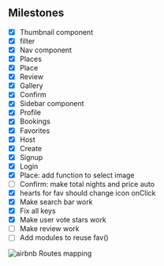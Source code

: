 ## Milestones

- [x] Thumbnail component
- [x] filter 
- [x] Nav component
- [x] Places
- [x] Place
- [x] Review
- [x] Gallery
- [x] Confirm
- [x] Sidebar component
- [x] Profile
- [x] Bookings
- [x] Favorites
- [x] Host
- [x] Create
- [x] Signup
- [x] Login
- [x] Place: add function to select image
- [ ] Confirm: make total nights and price auto
- [x] hearts for fav should change icon onClick
- [x] Make search bar work
- [x] Fix all keys
- [x] Make user vote stars work
- [ ] Make review work
- [ ] Add modules to reuse fav()

![airbnb Routes mapping](https://raw.githubusercontent.com/tortugacoders/k-06-react/master/assets/airbnb.png?token=AIAFDZULJUOPQ6P6HNRLTPC5OXVGI)